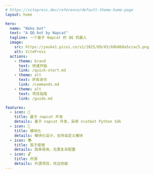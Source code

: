 ```yaml
---
# https://vitepress.dev/reference/default-theme-home-page
layout: home

hero:
  name: "Neko bot"
  text: "A QQ bot by Napcat"
  tagline: 一个基于 Napcat 的 QQ 机器人
  image:
    src: https://youke1.picui.cn/s1/2025/09/03/68b860a5ccac5.png
    alt: VitePress
  actions:
    - theme: brand
      text: 快速开始
      link: /quick-start.md
    - theme: alt
      text: 所有命令
      link: /commands.md
    - theme: alt
      text: 项目指南
      link: /guide.md

features:
  - icon: 🚀
    title: 基于 napcat 开发
    details: 基于 napcat 开发，采用 ncatbot Python Sdk
  - icon: 🔧
    title: 模块化
    details: 模块化设计，支持自定义模块
  - icon: 📚
    title: 易于使用
    details: 简单易用，无需复杂配置
  - icon: 🔓
    title: 开源
    details: 开源项目，欢迎贡献
---
```



